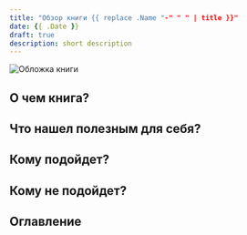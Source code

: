 ```yaml
---
title: "Обзор книги {{ replace .Name "-" " " | title }}"
date: {{ .Date }}
draft: true
description: short description
---
```


![Обложка книги]()

## О чем книга?

## Что нашел полезным для себя?

## Кому подойдет?

## Кому не подойдет?

## Оглавление